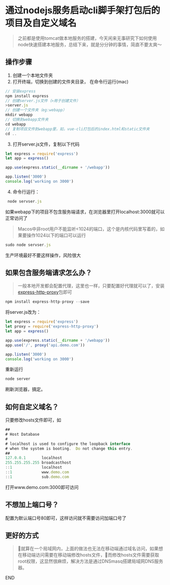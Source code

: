 # 通过nodejs服务启动cli脚手架打包后的项目及自定义域名

>之前都是使用tomcat做本地服务的搭建，今天闲来无事研究下如何使用node快速搭建本地服务，总结下来，就是分分钟的事情，简直不要太爽～

## 操作步骤

1. 创建一个本地文件夹
2. 打开终端，切换到创建的文件夹目录，
在命令行运行(mac)
```js
// 安装express
npm install express
// 创建server.js文件（>用于创建文件）
>server.js
// 创建一个文件夹（eg:webapp）
mkdir webapp
// 切换到webapp文件夹
cd webapp
// 复制项目文件到webapp里，如，vue-cli打包后的index.html和static文件夹
cd .. 

```
3. 打开server.js文件，复制以下代码

```js
let express = require('express')
let app = express()

app.use(express.static(__dirname + '/webapp'))

app.listen('3000')
console.log('working on 3000')
```

4. 命令行运行：

```js
 node servser.js
```

如果webapp下的项目不包含服务端请求，在浏览器里打开localhost:3000就可以正常访问了

>Macos中非root用户不能监听<1024的端口，这个是内核代码里写着的，如果要操作1024以下的端口可以运行

```js
sudo node servser.js
```

生产环境最好不要这样操作，风险很大

## 如果包含服务端请求怎么办？

>一般本地开发都会配置代理，这里也一样，只要配置好代理就可以了，安装[express-http-proxy](https://www.npmjs.com/package/express-http-proxy)包即可

```js
npm install express-http-proxy --save
```
将server.js改为：

```js
let express = require('express')
let proxy = require('express-http-proxy')
let app = express()

app.use(express.static(__dirname + '/webapp'))
app.use('/', proxy('api.demo.com'))

app.listen('3000')
console.log('working on 3000')
```

重新运行

```js
node server
```

刷新浏览器，搞定。

## 如何自定义域名？
只要修改hosts文件即可，如

```js
##
# Host Database
#
# localhost is used to configure the loopback interface
# when the system is booting.  Do not change this entry.
##
127.0.0.1       localhost
255.255.255.255 broadcasthost
::1             localhost
::1             www.demo.com
::1             sub.demo.com
```

打开www.demo.com:3000即可访问

## 不想加上端口号？
配置为默认端口号80即可，这样访问就不需要访问加端口号了

## 更好的方式
>就算在一个局域网内，上面的做法也无法在移动端通过域名访问，如果想在移动端访问需要在移动端修改hosts文件，而修改hosts文件需要获取root权限，这显然很麻烦，解决方法是通过DNSmasq搭建局域网DNS服务器。

END

